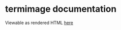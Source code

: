 # termimage documentation
Viewable as rendered HTML [here](https://cdn.rawgit.com/nabijaczleweli/termimage/doc/termimage/index.html)
